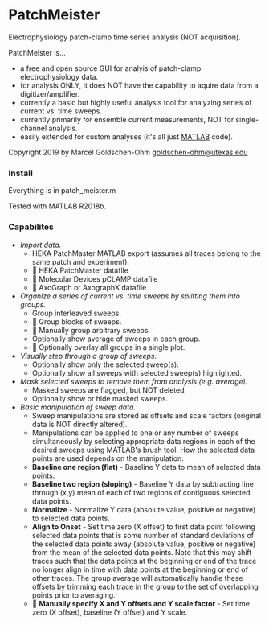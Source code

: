 # PatchMeister
Electrophysiology patch-clamp time series analysis (NOT acquisition).

PatchMeister is...
* a free and open source GUI for analyis of patch-clamp electrophysiology data.
* for analysis ONLY, it does NOT have the capability to aquire data from a digitizer/amplifier. 
* currently a basic but highly useful analysis tool for analyzing series of current vs. time sweeps.
* currently primarily for ensemble current measurements, NOT for single-channel analysis.
* easily extended for custom analyses (it's all just [MATLAB](http://www.mathworks.com/products/matlab) code).

Copyright 2019 by Marcel Goldschen-Ohm <goldschen-ohm@utexas.edu>

### Install
Everything is in patch_meister.m

Tested with MATLAB R2018b.

### Capabilites
* *Import data.*
    * HEKA PatchMaster MATLAB export (assumes all traces belong to the same patch and experiment).
    * :construction: HEKA PatchMaster datafile
    * :construction: Molecular Devices pCLAMP datafile
    * :construction: AxoGraph or AxographX datafile
* *Organize a series of current vs. time sweeps by splitting them into groups.*
    * Group interleaved sweeps.
    * :construction: Group blocks of sweeps.
    * :construction: Manually group arbitrary sweeps.
    * Optionally show average of sweeps in each group.
    * :construction: Optionally overlay all groups in a single plot.
* *Visually step through a group of sweeps.*
    * Optionally show only the selected sweep(s).
    * Optionally show all sweeps with selected sweep(s) highlighted.
* *Mask selected sweeps to remove them from analysis (e.g. average).*
   * Masked sweeps are flagged, but NOT deleted.
   * Optionally show or hide masked sweeps.
* *Basic manipulation of sweep data.*
    * Sweep manipulations are stored as offsets and scale factors (original data is NOT directly altered).
    * Manipulations can be applied to one or any number of sweeps simultaneously by selecting appropriate data regions in each of the desired sweeps using MATLAB's brush tool. How the selected data points are used depends on the manipulation.
    * **Baseline one region (flat)** - Baseline Y data to mean of selected data points.
    * **Baseline two region (sloping)** - Baseline Y data by subtracting line through (x,y) mean of each of two regions of contiguous selected data points.
    * **Normalize** - Normalize Y data (absolute value, positive or negative) to selected data points.
    * **Align to Onset** - Set time zero (X offset) to first data point following selected data points that is some number of standard deviations of the selected data points away (absolute value, positive or negative) from the mean of the selected data points. Note that this may shift traces such that the data points at the beginning or end of the trace no longer align in time with data points at the beginning or end of other traces. The group average will automatically handle these offsets by trimming each trace in the group to the set of overlapping points prior to averaging.
    * :construction: **Manually specify X and Y offsets and Y scale factor** - Set time zero (X offset), baseline (Y offset) and Y scale.

